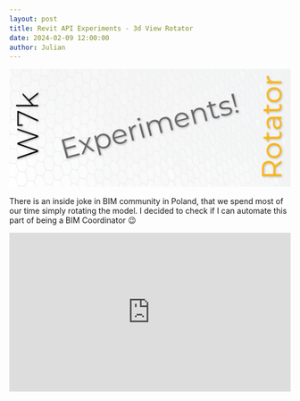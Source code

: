 ```yaml
---
layout: post  
title: Revit API Experiments - 3d View Rotator
date: 2024-02-09 12:00:00
author: Julian
---
```

![PostPage](/images/2024_BlogPost/Rotator_MainPage.jpg)


<!--excerpt-->

There is an inside joke in BIM community in Poland, that we spend most of our time simply rotating the model. I decided to check if I can automate this part of being a BIM Coordinator 😉

<div>
  <div style="position:relative;padding-top:56.25%;">
    <iframe src="https://www.youtube.com/embed/sCTdD1Qohmc?si=FwOFek8hRoGw0228" frameborder="0" allowfullscreen
      style="position:absolute;top:0;left:0;width:100%;height:100%;"></iframe>
  </div>
</div>
